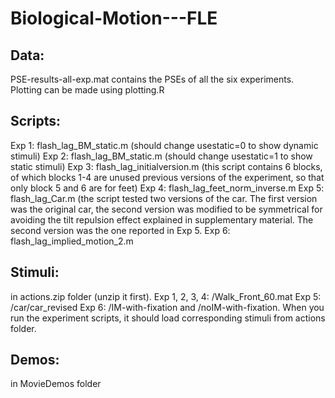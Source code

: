 # Biological-Motion---FLE

## Data: 
PSE-results-all-exp.mat contains the PSEs of all the six experiments. Plotting can be made using plotting.R

## Scripts:
Exp 1: flash_lag_BM_static.m (should change usestatic=0 to show dynamic stimuli)
Exp 2: flash_lag_BM_static.m (should change usestatic=1 to show static stimuli)
Exp 3: flash_lag_initialversion.m (this script contains 6 blocks, of which blocks 1-4 are unused previous versions of the experiment, so that only block 5 and 6 are for feet)
Exp 4: flash_lag_feet_norm_inverse.m 
Exp 5: flash_lag_Car.m (the script tested two versions of the car. The first version was the original car, the second version was modified to be symmetrical for avoiding the tilt repulsion effect explained in supplementary material. The second version was the one reported in Exp 5.
Exp 6: flash_lag_implied_motion_2.m 

## Stimuli: 
in actions.zip folder (unzip it first). 
Exp 1, 2, 3, 4: /Walk_Front_60.mat
Exp 5: /car/car_revised
Exp 6: /IM-with-fixation and /noIM-with-fixation.
When you run the experiment scripts, it should load corresponding stimuli from actions folder.

## Demos:
in MovieDemos folder
